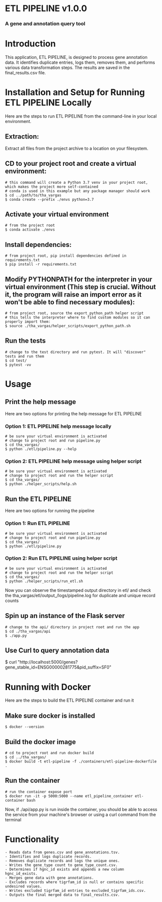 # ETL PIPELINE v1.0.0
### A gene and annotation query tool

# Introduction 

This application, ETL PIPELINE, is designed to process gene annotation data. It identifies duplicate entries, logs them, removes them, and performs various data transformation steps. The results are saved in the final_results.csv file.

# Installation and Setup for Running ETL PIPELINE Locally
Here are the steps to run ETL PIPELINE from the command-line in your local environment. 
    
## Extraction: 
Extract all files from the project archive to a location on your filesystem.
## CD to your project root and create a virtual environment: 
    # this command will create a Python 3.7 venv in your project root, which makes the project more self-contained
    # conda is used in this example but any package manager should work
    $ cd ../path/to/tha_vargas
    $ conda create --prefix ./envs python=3.7
## Activate your virtual environment
    # from the project root
    $ conda activate ./envs
## Install dependencies:
    # from project root, pip install dependencies defined in requirements.txt
    $ pip install -r requirements.txt
## Modify PYTHONPATH for the interpreter in your virtual environment (**This step is crucial. Without it, the program will raise an import error as it won't be able to find necessary modules**):
    # from project root, source the export_python_path helper script 
    # this tells the interpreter where to find custom modules so it can properly import them:
    $ source ./tha_vargas/helper_scripts/export_python_path.sh
## Run the tests
    # change to the test directory and run pytest. It will "discover" tests and run them
    $ cd test/
    $ pytest -vv

# Usage

## Print the help message
Here are two options for printing the help message for ETL PIPELINE

### Option 1: ETL PIPELINE help message locally
    # be sure your virtual environment is activated
    # change to project root and run pipeline.py
    $ cd tha_vargas/
    $ python ./etl/pipeline.py --help

### Option 2: ETL PIPELINE help message using helper script
    # be sure your virtual environment is activated
    # change to project root and run the helper script
    $ cd tha_vargas/
    $ python ./helper_scripts/help.sh

## Run the ETL PIPELINE
Here are two options for running the pipeline

### Option 1: Run ETL PIPELINE
    # be sure your virtual environment is activated
    # change to project root and run pipeline.py
    $ cd tha_vargas/
    $ python ./etl/pipeline.py

### Option 2: Run ETL PIPELINE using helper script
    # be sure your virtual environment is activated
    # change to project root and run the helper script
    $ cd tha_vargas/
    $ python ./helper_scripts/run_etl.sh

Now you can observe the timestamped output directory in etl/ and check the tha_vargas/etl/output_<timestamp>/logs/pipeline.log for duplicate and unique record counts

## Spin up an instance of the Flask server
    # change to the api/ directory in project root and run the app
    $ cd ./tha_vargas/api
    $ ./app.py

## Use Curl to query annotation data
 $ curl "http://localhost:5000/genes?gene_stable_id=ENSG00000281775&pid_suffix=SF0"


# Running with Docker
Here are the steps to build the ETL PIPELINE container and run it

## Make sure docker is installed
    $ docker --version

## Build the docker image
    # cd to project root and run docker build
    $ cd ../tha_vargas/
    $ docker build -t etl-pipeline -f ./containers/etl-pipeline-dockerfile .

## Run the container
    # run the container expose port
    $ docker run -it -p 5000:5000 --name etl_pipeline_container etl-container bash

Now, if ./api/app.py is run inside the container, you should be able to access the service from
your machine's browser or using a curl command from the terminal


# Functionality
    - Reads data from genes.csv and gene_annotations.tsv.
    - Identifies and logs duplicate records.
    - Removes duplicate records and logs the unique ones.
    - Writes the gene_type count to gene_type_count.csv.
    - Determines if hgnc_id exists and appends a new column hgnc_id_exists.
    - Merges gene data with gene annotations.
    - Excludes records where tigrfam_id is null or contains specific undesired values.
    - Writes excluded tigrfam_id entries to excluded_tigrfam_ids.csv.
    - Outputs the final merged data to final_results.csv.

